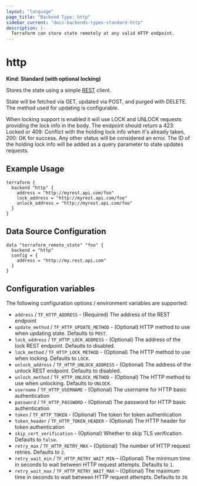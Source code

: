 ```yaml
---
layout: "language"
page_title: "Backend Type: http"
sidebar_current: "docs-backends-types-standard-http"
description: |-
  Terraform can store state remotely at any valid HTTP endpoint.
---
```


# http

**Kind: Standard (with optional locking)**

Stores the state using a simple [REST](https://en.wikipedia.org/wiki/Representational_state_transfer) client.

State will be fetched via GET, updated via POST, and purged with DELETE. The method used for updating is configurable.

When locking support is enabled it will use LOCK and UNLOCK requests providing the lock info in the body. The endpoint should
return a 423: Locked or 409: Conflict with the holding lock info when it's already taken, 200: OK for success. Any other status
will be considered an error. The ID of the holding lock info will be added as a query parameter to state updates requests.

## Example Usage

```hcl
terraform {
  backend "http" {
    address = "http://myrest.api.com/foo"
    lock_address = "http://myrest.api.com/foo"
    unlock_address = "http://myrest.api.com/foo"
  }
}
```

## Data Source Configuration

```hcl
data "terraform_remote_state" "foo" {
  backend = "http"
  config = {
    address = "http://my.rest.api.com"
  }
}
```

## Configuration variables

The following configuration options / environment variables are supported:

 * `address` / `TF_HTTP_ADDRESS` - (Required) The address of the REST endpoint
 * `update_method` / `TF_HTTP_UPDATE_METHOD` - (Optional) HTTP method to use
   when updating state. Defaults to `POST`.
 * `lock_address` / `TF_HTTP_LOCK_ADDRESS` - (Optional) The address of the lock
   REST endpoint. Defaults to disabled.
 * `lock_method` / `TF_HTTP_LOCK_METHOD` - (Optional) The HTTP method to use
   when locking. Defaults to `LOCK`.
 * `unlock_address` / `TF_HTTP_UNLOCK_ADDRESS` - (Optional) The address of the
   unlock REST endpoint. Defaults to disabled.
 * `unlock_method` / `TF_HTTP_UNLOCK_METHOD` - (Optional) The HTTP method to use
   when unlocking. Defaults to `UNLOCK`.
 * `username` / `TF_HTTP_USERNAME` - (Optional) The username for HTTP basic
   authentication
 * `password` / `TF_HTTP_PASSWORD` - (Optional) The password for HTTP basic
   authentication
 * `token` / `TF_HTTP_TOKEN` - (Optional) The token for token authentication
 * `token_header` / `TF_HTTP_TOKEN_HEADER` - (Optional) The HTTP header for 
   token authentication
 * `skip_cert_verification` - (Optional) Whether to skip TLS verification.
   Defaults to `false`.
 * `retry_max` / `TF_HTTP_RETRY_MAX` – (Optional) The number of HTTP request
   retries. Defaults to `2`.
 * `retry_wait_min` / `TF_HTTP_RETRY_WAIT_MIN` – (Optional) The minimum time in
   seconds to wait between HTTP request attempts. Defaults to `1`.
 * `retry_wait_max` / `TF_HTTP_RETRY_WAIT_MAX` – (Optional) The maximum time in
   seconds to wait between HTTP request attempts. Defaults to `30`.
